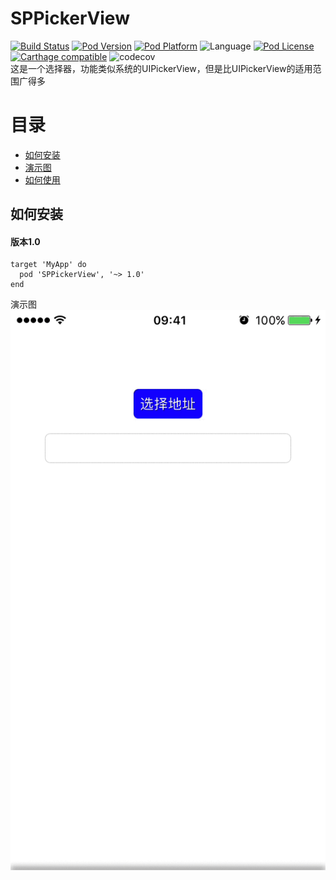 # SPPickerView
[![Build Status](http://img.shields.io/travis/SPStore/SPPickerView.svg?style=flat)](https://travis-ci.org/SPStore/SPPageMenu)
[![Pod Version](http://img.shields.io/cocoapods/v/SPPickerView.svg?style=flat)](http://cocoadocs.org/docsets/SPPageMenu/)
[![Pod Platform](http://img.shields.io/cocoapods/p/SPPickerView.svg?style=flat)](http://cocoadocs.org/docsets/SPPageMenu/)
![Language](https://img.shields.io/badge/language-Object--C-ff69b4.svg)
[![Pod License](http://img.shields.io/cocoapods/l/SPPickerView.svg?style=flat)](https://www.apache.org/licenses/LICENSE-2.0.html)
[![Carthage compatible](https://img.shields.io/badge/Carthage-compatible-4BC51D.svg?style=flat)](https://github.com/SPStore/SPPickerView)
![codecov](https://img.shields.io/badge/codecov-88%25-orange.svg)<br>
这是一个选择器，功能类似系统的UIPickerView，但是比UIPickerView的适用范围广得多

# 目录
* [如何安装](#如何安装)
* [演示图](#演示图)
* [如何使用](#如何使用) 

## 如何安装
#### 版本1.0
```
target 'MyApp' do
  pod 'SPPickerView', '~> 1.0'
end
```

演示图
![image](https://github.com/SPStore/SPPickerView/blob/master/演示图.gif)


